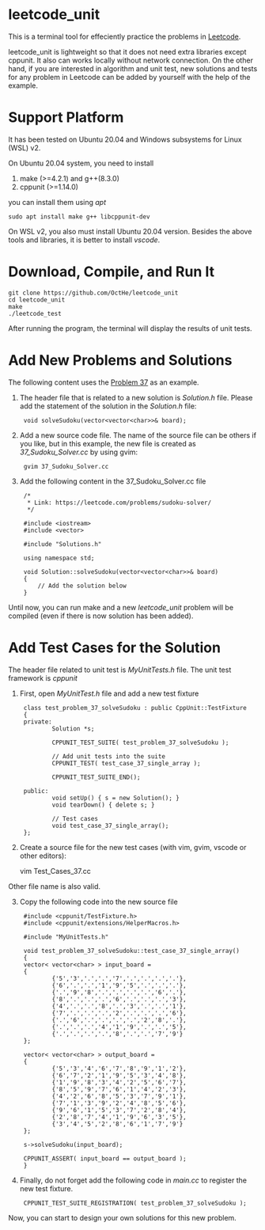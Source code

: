 # leetcode_unit

This is a terminal tool for effeciently practice the problems in [Leetcode](https://leetcode.com/).

leetcode_unit is lightweight so that it does not need extra libraries except cppunit.
It also can works locally without network connection.
On the other hand, if you are interested in algorithm and unit test, new solutions and tests for any problem in Leetcode can be added by yourself with the help of the example.

# Support Platform

It has been tested on Ubuntu 20.04 and Windows subsystems for Linux (WSL) v2.

On Ubuntu 20.04 system, you need to install
1. make (>=4.2.1) and g++(8.3.0)
2. cppunit (>=1.14.0)

you can install them using *apt*
    
    sudo apt install make g++ libcppunit-dev

On WSL v2, you also must install Ubuntu 20.04 version.
Besides the above tools and libraries, it is better to install *vscode*.

# Download, Compile, and Run It

    git clone https://github.com/OctHe/leetcode_unit
    cd leetcode_unit
    make
    ./leetcode_test

 After running the program, the terminal will display the results of unit tests.

# Add New Problems and Solutions 

The following content uses the [Problem 37](https://leetcode.com/problemset/all/?topicSlugs=array&difficulty=HARD) as an example.

1. The header file that is related to a new solution is *Solution.h* file.
Please add the statement of the solution in the *Solution.h* file:
    
        void solveSudoku(vector<vector<char>>& board);

2. Add a new source code file. The name of the source file can be others if you like, but in this example, the new file is created as *37_Sudoku_Solver.cc* by using gvim:

        gvim 37_Sudoku_Solver.cc

3. Add the following content in the 37_Sudoku_Solver.cc file

        /*
         * Link: https://leetcode.com/problems/sudoku-solver/
         */

        #include <iostream>
        #include <vector>

        #include "Solutions.h"

        using namespace std;

        void Solution::solveSudoku(vector<vector<char>>& board)
        {
            // Add the solution below
        }

Until now, you can run make and a new *leetcode_unit* problem will be compiled (even if there is now solution has been added).

# Add Test Cases for the Solution

The header file related to unit test is *MyUnitTests.h* file. The unit test framework is *cppunit*

1. First, open *MyUnitTest.h* file and add a new test fixture

        class test_problem_37_solveSudoku : public CppUnit::TestFixture  
        {
        private:
                Solution *s;

                CPPUNIT_TEST_SUITE( test_problem_37_solveSudoku );

                // Add unit tests into the suite
                CPPUNIT_TEST( test_case_37_single_array );

                CPPUNIT_TEST_SUITE_END();

        public:
                void setUp() { s = new Solution(); }
                void tearDown() { delete s; }

                // Test cases
                void test_case_37_single_array();
        };

2. Create a source file for the new test cases (with vim, gvim, vscode or other editors):

    vim Test_Cases_37.cc
    
Other file name is also valid.

3. Copy the following code into the new source file

        #include <cppunit/TestFixture.h>
        #include <cppunit/extensions/HelperMacros.h>

        #include "MyUnitTests.h"

        void test_problem_37_solveSudoku::test_case_37_single_array()
        {
        vector< vector<char> > input_board = 
        {
                {'5','3','.','.','7','.','.','.','.'},
                {'6','.','.','1','9','5','.','.','.'},
                {'.','9','8','.','.','.','.','6','.'},
                {'8','.','.','.','6','.','.','.','3'},
                {'4','.','.','8','.','3','.','.','1'},
                {'7','.','.','.','2','.','.','.','6'},
                {'.','6','.','.','.','.','2','8','.'},
                {'.','.','.','4','1','9','.','.','5'},
                {'.','.','.','.','8','.','.','7','9'}
        };

        vector< vector<char> > output_board = 
        {
                {'5','3','4','6','7','8','9','1','2'},
                {'6','7','2','1','9','5','3','4','8'},
                {'1','9','8','3','4','2','5','6','7'},
                {'8','5','9','7','6','1','4','2','3'},
                {'4','2','6','8','5','3','7','9','1'},
                {'7','1','3','9','2','4','8','5','6'},
                {'9','6','1','5','3','7','2','8','4'},
                {'2','8','7','4','1','9','6','3','5'},
                {'3','4','5','2','8','6','1','7','9'}
        };

        s->solveSudoku(input_board);
        
        CPPUNIT_ASSERT( input_board == output_board );
        }

4. Finally, do not forget add the following code in *main.cc* to register the new test fixture.

        CPPUNIT_TEST_SUITE_REGISTRATION( test_problem_37_solveSudoku );

Now, you can start to design your own solutions for this new problem.
